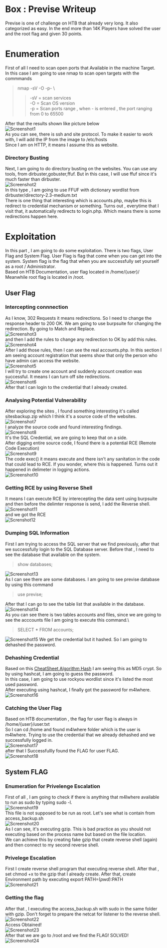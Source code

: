 # Box : Previse Writeup
Previse is one of challenge on HTB that already very long. It also categorized as easy. In the end more than 14K Players have solved the user and the root flag and given 30 points.
# Enumeration
First of all I need to scan open ports that Available in the machine Target.\
In this case I am going to use nmap to scan open targets with the commmands
> nmap -sV -O -p- <IP Targets> \
>> -sV = scan services\
>> -O = Scan OS version\
>> -p = Scan ports range , when - is entered , the port ranging from 0 to 65500
> 
After that the results shown like picture below\
![Screenshot1](https://i.imgur.com/mp7F7My.png)\
As you can see, there is ssh and site protocol. To make it easier to work with, I will add the IP from the image to /etc/hosts \
Since I am on HTTP, it means I assume this as website.
&nbsp;
### Directory Busting
Next, I am going to do directory busting on the websites. You can use any tools, from dirbuster,gobuster,ffuf. But in this case, I will use ffuf since it's much faster than dirbuster.\
![Screenshot2](https://i.imgur.com/4RzUNjw.png)\
In this type , I am going to use FFUF with dictionary wordlist from dirbuster/directory-2.3-medium.txt\
There is one thing that interesting which is accounts.php, maybe this is redirect to credential mechanism or something. Turns out , everytime that I visit that, it automatically redirects to login.php. Which means there is some redirections happen here.
# Exploitation
In this part , I am going to do some exploitation. There is two flags, User Flag and System Flag. User Flag is flag that come when you can get into the system. System flag is the flag that when you are successfully set yourself as a root / Administrator.\
Based on HTB Documentation, user flag located in /home/{user}/ \
Meanwhile root flag is located in /root.
## User Flag
### Intercepting connnection
As I know, 302 Requests it means redirections. So I need to change the response header to 200 OK. We am going to use burpsuite for changing the redirection. By going to Match and Replace.\
![Screenshot3](https://i.imgur.com/WGo57gg.png)\
and then I add the rules to change any redirection to OK by add this rules.\
![Screenshot4](https://i.imgur.com/nv68RF9.png)\
After I add those rules, then I can see the real accounts.php. In this section I am seeing account registration that seems show that only the person who have admin can access the website.\
![Screenshot5](https://i.imgur.com/VKhPxlK.png)\
I will try to create one account and suddenly account creation was successful. It means I can turn off site redirections.\
![Screenshot6](https://i.imgur.com/9IiPdvE.png)\
After that I can login to the credential that I already created.
&nbsp;
### Analysing Potential Vulnerability
After exploring the sites , I found something interesting it's called sitesbackup.zip which I think it's a source code of the websites.\
![Screenshot7](https://i.imgur.com/tJToyII.png)\
I analyze the source code and found interesting findings.\
![Screenshot8](https://i.imgur.com/KchJBRd.png)\
It's the SQL Credential, we are going to keep that on a side.\
After digging entire source code, I found there is a potential RCE (Remote Code Execution)\
![Screenshot9](https://i.imgur.com/a5Bdjw3.png)\
The code exec() it means execute and there isn't any sanitation in the code that could lead to RCE. If you wonder, where this is happened. Turns out it happened in delimeter in logging actions.\
![Screenshot10](https://i.imgur.com/0FMyiR3.png)
### Getting RCE by using Reverse Shell
It means I can execute RCE by interecepting the data sent using burpsuite and then before the delimter response is send, I add the Reverse shell.\
![Screenshot11](https://i.imgur.com/XAyG3TM.png)\
and we got the RCE\
![Screnshot12](https://i.imgur.com/P6zNXkz.png)
### Dumping SQL Information
First I am trying to access the SQL server that we find previously, after that we successfully login to the SQL Database server. Before that , I need to see the database that available on the system. 
> show databases;
> 
![Screenshot13](https://i.imgur.com/3mvczqT.png)\
As I can see there are some databases. I am going to see previse database by using this command
> use previse;
>
After that I can go to see the table list that available in the database.\
![Screenshot14](https://i.imgur.com/eo4ia7a.png)\
As you can see there is two tables accounts and files, since we are going to see the acccounts file I am going to execute this command.\
> SELECT * FROM accounts;
>
![Screenshot15](https://i.imgur.com/nGuoOqH.png)
We get the credential but it hashed. So I am going to dehashed the password.
### Dehashing Credential
Based on this [CheatSheet Algorithm Hash](https://hashcat.net/wiki/doku.php?id=example_hashes) I am seeing this as MD5 crypt. So by using hashcat, I am going to guess the password.\
In this case, I am going to use rockyou wordlist since it's listed the most used password.\
After executing using hashcat, I finally got the password for m4lwhere.\
![Screenshot16](https://i.imgur.com/VoVd0BJ.png)
### Catching the User Flag
Based on HTB documentation , the flag for user flag is always in /home/{user}/user.txt \
So I can cd /home and found m4lwhere folder which is the user is m4lwhere. Trying to use the credential that we already dehashed and we successfully logged in.\
![Screenshot17](https://i.imgur.com/dEHI3VE.png)\
after that I Successfullly found the FLAG for user FLAG.\
![Screenshot18](https://i.imgur.com/hWOQ9gr.png)
## System FLAG
### Enumeration for Privelenge Escalation
First of all , I am going to check if there is anything that m4lwhere available to run as sudo by typing sudo -l.\
![Screenshot19](https://i.imgur.com/iZKHa0e.png)\
This file is not supposed to be run as root. Let's see what is contain from access_backup.sh\
![Screenshot20](https://i.imgur.com/mvGwo8p.png)\
As I can see, it's executing gzip. This is bad practice as you should not executing based on the process name but based on the file location.\
We can achieve this by creating fake gzip that create reverse shell (again) and then connect to my second reverse shell.
### Privelege Escalation
First I create reverse shell program that executing reverse shell. After that , set chmod +x to the gzip that I already create. After that, create Environment path by executing export PATH=$(pwd):$PATH\
![Screenshot21](https://i.imgur.com/RkUQtrG.png)
### Getting the flag
After that , I executing the access_backup.sh with sudo in the same folder with gzip. Don't forget to prepare the netcat for listener to the reverse shell.\
![Screenshot22](https://i.imgur.com/d67Gaso.png)\
Access Obtained!\
![Screenshot23](https://i.imgur.com/JnnkCTK.png)\
After that we are go to /root and we find the FLAG! SOLVED!\
![Screenshot24](https://i.imgur.com/21CDAI5.png)
